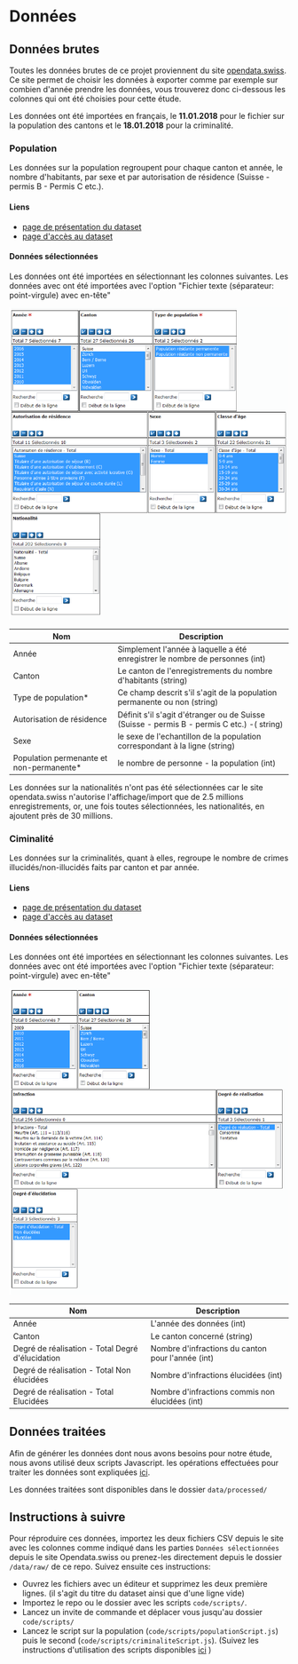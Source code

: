 # Données 

## Données brutes

Toutes les données brutes de ce projet proviennent du site [opendata.swiss](https://opendata.swiss). Ce site permet de choisir les données à exporter comme par exemple sur combien d'année prendre les données, vous trouverez donc ci-dessous les colonnes qui ont été choisies pour cette étude.

Les données ont été importées en français, le <b>11.01.2018</b> pour le fichier sur la population des cantons  et le  <b>18.01.2018</b> pour la criminalité. 


### Population

Les données sur la population regroupent pour chaque canton et année, le nombre d'habitants, par sexe et par autorisation de résidence (Suisse - permis B - Permis C etc.). 

#### Liens
- [page de présentation du dataset](https://opendata.swiss/fr/dataset/permanent-and-non-permanent-resident-population-by-canton-sex-residence-permit-age-class-and-citizen)
- [page d'accès au dataset](https://www.pxweb.bfs.admin.ch/pxweb/fr/px-x-0103010000_101/px-x-0103010000_101/px-x-0103010000_101.px)


#### Données sélectionnées

Les données ont été importées en sélectionnant les colonnes suivantes. Les données avec ont été importées avec l'option "Fichier texte (séparateur: point-virgule) avec en-tête"

![Données sélectionnées](./img/popSelect.png)

| Nom                                        | Description                                                                                |
|--------------------------------------------|--------------------------------------------------------------------------------------------|
| Année                                      | Simplement l'année à laquelle a été enregistrer le nombre de personnes (int)               |
| Canton                                     | Le canton de l'enregistrements du nombre d'habitants (string)                              |
| Type de population*                        | Ce champ descrit s'il s'agit de la population permanente ou non (string)                   |
| Autorisation de résidence                  | Définit s'il s'agit d'étranger ou de Suisse (Suisse - permis B - permis C etc.) -( string) |
| Sexe                                       | le sexe de l'echantillon de la population correspondant à la ligne   (string)              |
| Population permenante et non-permanente*   | le nombre de personne - la population  (int)                                               | 


Les données sur la nationalités n'ont pas été sélectionnées car le site opendata.swiss n'autorise l'affichage/import que de 2.5 millions enregistrements, or, une fois toutes sélectionnées, les nationalités, en ajoutent près de 30 millions. 




### Ciminalité

Les données sur la criminalités, quant à elles, regroupe le nombre de crimes illucidés/non-illucidés faits par canton et par année. 

#### Liens
- [page de présentation du dataset](https://opendata.swiss/en/dataset/criminal-offences-registered-by-the-police-according-to-the-swiss-criminal-code-by-canton-level-of-c)
- [page d'accès au dataset](https://www.pxweb.bfs.admin.ch/pxweb/de/px-x-1903020100_101/-/px-x-1903020100_101.px)


 #### Données sélectionnées
 
Les données ont été importées en sélectionnant les colonnes suivantes. Les données avec ont été importées avec l'option "Fichier texte (séparateur: point-virgule) avec en-tête"

![Données sélectionnées](./img/crimSelect.png)

| Nom                                              | Description                                                            |
|--------------------------------------------------|------------------------------------------------------------------------|
| Année                                            | L'année des données (int)                                              |
| Canton                                           | Le canton concerné    (string)                                         |
| Degré de réalisation - Total Degré d'élucidation | Nombre d'infractions du canton pour l'année   (int)                    |
| Degré de réalisation - Total Non élucidées       | Nombre d'infractions élucidées (int)                                   |
| Degré de réalisation - Total Elucidées           | Nombre d'infractions commis non élucidées (int)                        |



## Données traitées

 Afin de générer les données dont nous avons besoins pour notre étude, nous avons utilisé deux scripts Javascript. les opérations effectuées pour traiter les données sont expliquées [ici](../code/readme.md).

 Les données traitées sont disponibles dans le dossier `data/processed/`


## Instructions à suivre
Pour réproduire ces données, importez les deux fichiers CSV depuis le site avec les colonnes comme indiqué dans les parties `Données sélectionnées` depuis le site Opendata.swiss ou prenez-les directement depuis le dossier `/data/raw/` de ce repo. Suivez ensuite ces instructions:
- Ouvrez les fichiers avec un éditeur et supprimez les deux première lignes. (il s'agit du titre du dataset ainsi que d'une ligne vide)
- Importez le repo ou le dossier avec les scripts `code/scripts/`.
- Lancez un invite de commande et déplacer vous jusqu'au dossier `code/scripts/`
- Lancez le script sur la population (`code/scripts/populationScript.js`) puis le second (`code/scripts/criminaliteScript.js`). (Suivez les instructions d'utilisation des scripts disponibles [ici](../code/readme.md) )

